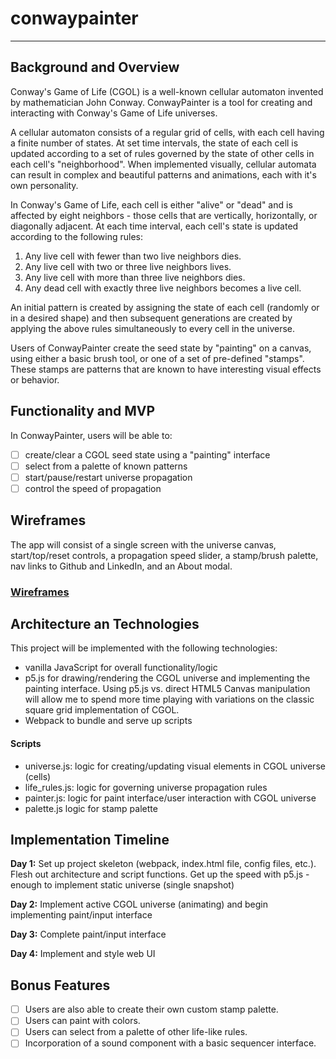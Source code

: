 # conwaypainter
---


## Background and Overview

Conway's Game of Life (CGOL) is a well-known cellular automaton invented by mathematician John Conway. ConwayPainter is a tool for creating and interacting with Conway's Game of Life universes.  

A cellular automaton consists of a regular grid of cells, with each cell having a finite number of states. At set time intervals, the state of each cell is updated according to a set of rules governed by the state of other cells in each cell's "neighborhood". When implemented visually, cellular automata can result in complex and beautiful patterns and animations, each with it's own personality.

In Conway's Game of Life, each cell is either "alive" or "dead" and is affected by eight neighbors - those cells that are vertically, horizontally, or diagonally adjacent. At each time interval, each cell's state is updated according to the following rules:

1. Any live cell with fewer than two live neighbors dies.
2. Any live cell with two or three live neighbors lives.
3. Any live cell with more than three live neighbors dies.
4. Any dead cell with exactly three live neighbors becomes a live cell.

An initial pattern is created by assigning the state of each cell (randomly or in a desired shape) and then subsequent generations are created by applying the above rules simultaneously to every cell in the universe.

Users of ConwayPainter create the seed state by "painting" on a canvas, using either a basic brush tool, or one of a set of pre-defined "stamps". These stamps are patterns that are known to have interesting visual effects or behavior.

## Functionality and MVP

In ConwayPainter, users will be able to:  
- [ ] create/clear a CGOL seed state using a "painting" interface
- [ ] select from a palette of known patterns
- [ ] start/pause/restart universe propagation
- [ ] control the speed of propagation

## Wireframes

The app will consist of a single screen with the universe canvas, start/top/reset controls, a propagation speed slider, a stamp/brush palette, nav links to Github and LinkedIn, and an About modal.

### [Wireframes](https://github.com/roblim/conwaypainter/blob/master/conway_painter_wireframe.png)

## Architecture an Technologies

This project will be implemented with the following technologies:
- vanilla JavaScript for overall functionality/logic
- p5.js for drawing/rendering the CGOL universe and implementing the painting interface. Using p5.js vs. direct HTML5 Canvas manipulation will allow me to spend more time playing with variations on the classic square grid implementation of CGOL.
- Webpack to bundle and serve up scripts

#### Scripts
- universe.js: logic for creating/updating visual elements in CGOL universe (cells)
- life_rules.js: logic for governing universe propagation rules
- painter.js: logic for paint interface/user interaction with CGOL universe
- palette.js logic for stamp palette

## Implementation Timeline

**Day 1:** Set up project skeleton (webpack, index.html file, config files, etc.). Flesh out architecture and script functions. Get up the speed with p5.js - enough to implement static universe (single snapshot)

**Day 2:** Implement active CGOL universe (animating) and begin implementing paint/input interface

**Day 3:** Complete paint/input interface

**Day 4:** Implement and style web UI

## Bonus Features
- [ ] Users are also able to create their own custom stamp palette.
- [ ] Users can paint with colors.
- [ ] Users can select from a palette of other life-like rules.
- [ ] Incorporation of a sound component with a basic sequencer interface.
